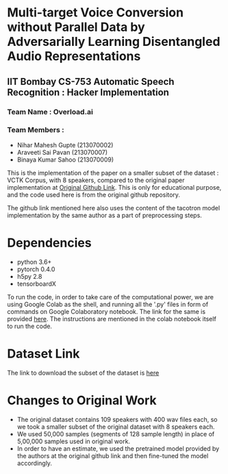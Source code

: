 # Multi-target Voice Conversion without Parallel Data by Adversarially Learning Disentangled Audio Representations

## IIT Bombay CS-753 Automatic Speech Recognition : Hacker Implementation

### Team Name : Overload.ai
### Team Members : 
- Nihar Mahesh Gupte (213070002)
- Araveeti Sai Pavan (213070007)
- Binaya Kumar Sahoo (213070009)

This is the implementation of the paper on a smaller subset of the dataset : VCTK Corpus, with 8 speakers, compared to 
the original paper implementation at [Original Github Link](https://github.com/jjery2243542/voice_conversion). This is only for educational purpose, and the code used here is from the original github repository.

The github link mentioned here also uses the content of the tacotron model implementation by the same author as a part of
preprocessing steps.

# Dependencies
- python 3.6+
- pytorch 0.4.0
- h5py 2.8
- tensorboardX

To run the code, in order to take care of the computational power, we are using Google Colab as the shell, and running 
all the '.py' files in form of commands on Google Colaboratory notebook. The link for the same is provided [here](https://colab.research.google.com/drive/12IX6mbH6nsMVlVpfmQBBK53H0tu9bCad?usp=sharing).
The instructions are mentioned in the colab notebook itself to run the code.

# Dataset Link
The link to download the subset of the dataset is [here](https://drive.google.com/uc?id=1GOM281Ah4WTjBsO2eJpJ--TTqExgjDc1&export=download) 

# Changes to Original Work
- The original dataset contains 109 speakers with 400 wav files each, so we took a smaller subset of the original dataset 
with 8 speakers each. 
- We used 50,000 samples (segments of 128 sample length) in place of 5,00,000 samples used in original work.
- In order to have an estimate, we used the pretrained model provided by the authors at the original github link and then 
fine-tuned the model accordingly.
